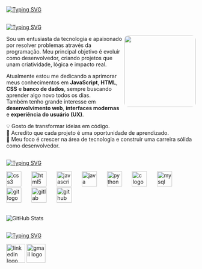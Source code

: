 ##
<a href="https://git.io/typing-svg"><img src="https://readme-typing-svg.herokuapp.com?font=Bitcount+Grid+Single&size=30&pause=1000&color=8C1F28&width=435&height=60&lines=Ol%C3%A1%2C+seja+bem+vindo%F0%9F%91%8B%F0%9F%A4%96" alt="Typing SVG" /></a>
##
<a href="https://git.io/typing-svg"><img src="https://readme-typing-svg.herokuapp.com?font=Bitcount+Grid+Single&size=30&pause=1000&color=8C1F28&width=435&lines=Meu+nome+%C3%A9+Kelvin!" alt="Typing SVG" /></a>

<img align="right" height="190" style="border-radius:10px;" src="https://media3.giphy.com/media/v1.Y2lkPTc5MGI3NjExODJ1aGNjbHQzdW90aHZ4NDhkMW90cmE1eHV3emJoeHNyZW80MXR0dSZlcD12MV9pbnRlcm5hbF9naWZfYnlfaWQmY3Q9Zw/bGgsc5mWoryfgKBx1u/giphy.gif" />

<p>
Sou um entusiasta da tecnologia e apaixonado por resolver problemas através da programação.  
Meu principal objetivo é evoluir como desenvolvedor, criando projetos que unam criatividade, lógica e impacto real.  

Atualmente estou me dedicando a aprimorar meus conhecimentos em **JavaScript**, **HTML**, **CSS** e **banco de dados**, sempre buscando aprender algo novo todos os dias.  
Também tenho grande interesse em **desenvolvimento web**, **interfaces modernas** e **experiência do usuário (UX)**.  

💡 Gosto de transformar ideias em código.  
🚀 Acredito que cada projeto é uma oportunidade de aprendizado.  
🎯 Meu foco é crescer na área de tecnologia e construir uma carreira sólida como desenvolvedor.  
</p>

##
<a href="https://git.io/typing-svg"><img src="https://readme-typing-svg.herokuapp.com?font=Bitcount+Grid+Single&size=30&pause=1000&color=8C1F28&width=435&lines=Minhas+Skills%3A" alt="Typing SVG" /></a>

<div align="left">
  <img src="https://cdn.jsdelivr.net/gh/devicons/devicon/icons/css3/css3-original.svg" height="40" alt="css3 logo"  />
  <img width="19" />
  <img src="https://cdn.jsdelivr.net/gh/devicons/devicon/icons/html5/html5-original.svg" height="40" alt="html5 logo"  />
  <img width="19" />
  <img src="https://cdn.jsdelivr.net/gh/devicons/devicon/icons/javascript/javascript-original.svg" height="40" alt="javascript logo"  />
  <img width="19" />
  <img src="https://cdn.jsdelivr.net/gh/devicons/devicon/icons/java/java-original.svg" height="40" alt="java logo"  />
  <img width="19" />
  <img src="https://cdn.jsdelivr.net/gh/devicons/devicon/icons/python/python-original.svg" height="40" alt="python logo"  />
  <img width="19" />
  <img src="https://cdn.jsdelivr.net/gh/devicons/devicon/icons/c/c-original.svg" height="40" alt="c logo"  />
  <img width="19" />
  <img src="https://cdn.jsdelivr.net/gh/devicons/devicon/icons/mysql/mysql-original.svg" height="40" alt="mysql logo"  />
  <img width="19" />
  <img src="https://cdn.jsdelivr.net/gh/devicons/devicon/icons/git/git-original.svg" height="40" alt="git logo"  />
  <img width="19" />
  <img src="https://cdn.jsdelivr.net/gh/devicons/devicon/icons/gitlab/gitlab-original.svg" height="40" alt="gitlab logo"  />
  <img width="19" />
  <img src="https://cdn.jsdelivr.net/gh/devicons/devicon/icons/github/github-original.svg" height="40" alt="github logo"  />
</div>

##

![GitHub Stats](https://github-readme-stats.vercel.app/api?username=Kelvin-melo06&show_icons=true&count_private=true&theme=radical)

##
<a href="https://git.io/typing-svg"><img src="https://readme-typing-svg.herokuapp.com?font=Bitcount+Grid+Single&size=30&pause=1000&color=8C1F28&width=435&lines=Contato%3A" alt="Typing SVG" /></a>

<div align="left">
  <img src="https://img.shields.io/static/v1?message=LinkedIn&logo=linkedin&label=&color=0077B5&logoColor=white&labelColor=&style=for-the-badge" height="50" alt="linkedin logo"  />
  <img src="https://img.shields.io/static/v1?message=Gmail&logo=gmail&label=&color=D14836&logoColor=white&labelColor=&style=for-the-badge" height="50" alt="gmail logo"  />
</div>




